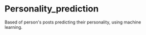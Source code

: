 # Personality_prediction
Based of person's posts predicting their personality, using machine learning. 
